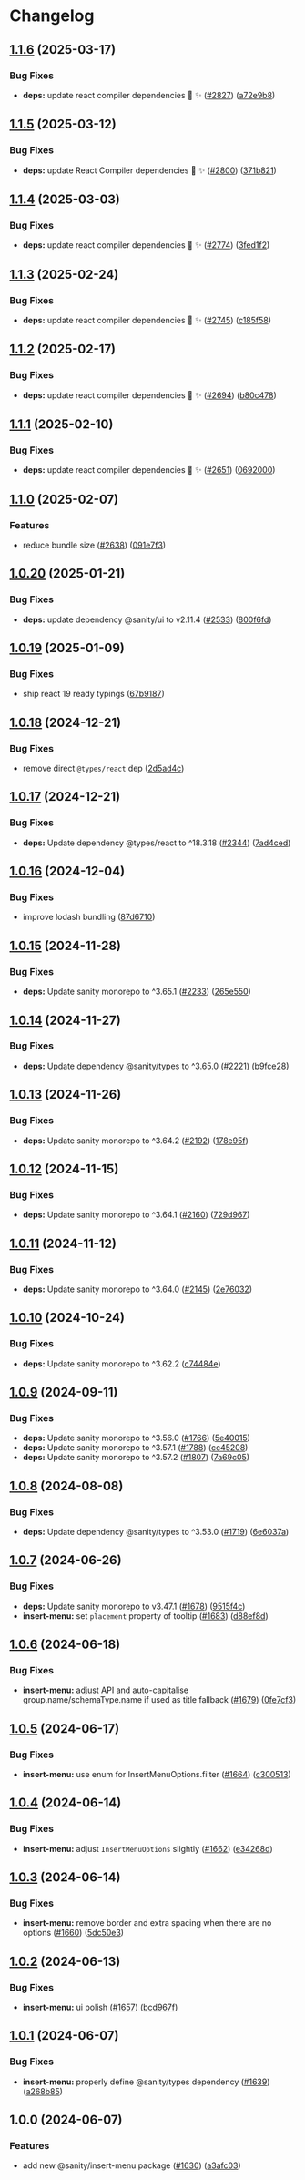 # Changelog

## [1.1.6](https://github.com/sanity-io/visual-editing/compare/insert-menu-v1.1.5...insert-menu-v1.1.6) (2025-03-17)


### Bug Fixes

* **deps:** update react compiler dependencies 🤖 ✨ ([#2827](https://github.com/sanity-io/visual-editing/issues/2827)) ([a72e9b8](https://github.com/sanity-io/visual-editing/commit/a72e9b8fb63420ea95038b93ab4315e836255860))

## [1.1.5](https://github.com/sanity-io/visual-editing/compare/insert-menu-v1.1.4...insert-menu-v1.1.5) (2025-03-12)


### Bug Fixes

* **deps:** update React Compiler dependencies 🤖 ✨ ([#2800](https://github.com/sanity-io/visual-editing/issues/2800)) ([371b821](https://github.com/sanity-io/visual-editing/commit/371b821a2dcf0d31f6521e7a67c58586c658861b))

## [1.1.4](https://github.com/sanity-io/visual-editing/compare/insert-menu-v1.1.3...insert-menu-v1.1.4) (2025-03-03)


### Bug Fixes

* **deps:** update react compiler dependencies 🤖 ✨ ([#2774](https://github.com/sanity-io/visual-editing/issues/2774)) ([3fed1f2](https://github.com/sanity-io/visual-editing/commit/3fed1f28be50a96ab84a9b38fe09129dcfd35120))

## [1.1.3](https://github.com/sanity-io/visual-editing/compare/insert-menu-v1.1.2...insert-menu-v1.1.3) (2025-02-24)


### Bug Fixes

* **deps:** update react compiler dependencies 🤖 ✨ ([#2745](https://github.com/sanity-io/visual-editing/issues/2745)) ([c185f58](https://github.com/sanity-io/visual-editing/commit/c185f580b323fc168c42ea625d0b7e638d47a6be))

## [1.1.2](https://github.com/sanity-io/visual-editing/compare/insert-menu-v1.1.1...insert-menu-v1.1.2) (2025-02-17)


### Bug Fixes

* **deps:** update react compiler dependencies 🤖 ✨ ([#2694](https://github.com/sanity-io/visual-editing/issues/2694)) ([b80c478](https://github.com/sanity-io/visual-editing/commit/b80c478c7e88d45bf730f67f01cb0bbbe3a70aba))

## [1.1.1](https://github.com/sanity-io/visual-editing/compare/insert-menu-v1.1.0...insert-menu-v1.1.1) (2025-02-10)


### Bug Fixes

* **deps:** update react compiler dependencies 🤖 ✨ ([#2651](https://github.com/sanity-io/visual-editing/issues/2651)) ([0692000](https://github.com/sanity-io/visual-editing/commit/069200095a0e0616b9f81c1b20c937e99ad4d8ad))

## [1.1.0](https://github.com/sanity-io/visual-editing/compare/insert-menu-v1.0.20...insert-menu-v1.1.0) (2025-02-07)


### Features

* reduce bundle size ([#2638](https://github.com/sanity-io/visual-editing/issues/2638)) ([091e7f3](https://github.com/sanity-io/visual-editing/commit/091e7f32fd83070fd10bd97ed7d68705055f2231))

## [1.0.20](https://github.com/sanity-io/visual-editing/compare/insert-menu-v1.0.19...insert-menu-v1.0.20) (2025-01-21)


### Bug Fixes

* **deps:** update dependency @sanity/ui to v2.11.4 ([#2533](https://github.com/sanity-io/visual-editing/issues/2533)) ([800f6fd](https://github.com/sanity-io/visual-editing/commit/800f6fd468dfe79e6db0cb76cfa38e02d2af85df))

## [1.0.19](https://github.com/sanity-io/visual-editing/compare/insert-menu-v1.0.18...insert-menu-v1.0.19) (2025-01-09)


### Bug Fixes

* ship react 19 ready typings ([67b9187](https://github.com/sanity-io/visual-editing/commit/67b9187bbfd6d31fca437dd9c9eb80b1f1c296a4))

## [1.0.18](https://github.com/sanity-io/visual-editing/compare/insert-menu-v1.0.17...insert-menu-v1.0.18) (2024-12-21)


### Bug Fixes

* remove direct `@types/react` dep ([2d5ad4c](https://github.com/sanity-io/visual-editing/commit/2d5ad4c6c5db97547350c0cf6097521d6a07906f))

## [1.0.17](https://github.com/sanity-io/visual-editing/compare/insert-menu-v1.0.16...insert-menu-v1.0.17) (2024-12-21)


### Bug Fixes

* **deps:** Update dependency @types/react to ^18.3.18 ([#2344](https://github.com/sanity-io/visual-editing/issues/2344)) ([7ad4ced](https://github.com/sanity-io/visual-editing/commit/7ad4ced4c6e4ffd2b09a8f75e2d67f5cbd615dfa))

## [1.0.16](https://github.com/sanity-io/visual-editing/compare/insert-menu-v1.0.15...insert-menu-v1.0.16) (2024-12-04)


### Bug Fixes

* improve lodash bundling ([87d6710](https://github.com/sanity-io/visual-editing/commit/87d671030999f13d5fde95c6f9e54965c76616ba))

## [1.0.15](https://github.com/sanity-io/visual-editing/compare/insert-menu-v1.0.14...insert-menu-v1.0.15) (2024-11-28)


### Bug Fixes

* **deps:** Update sanity monorepo to ^3.65.1 ([#2233](https://github.com/sanity-io/visual-editing/issues/2233)) ([265e550](https://github.com/sanity-io/visual-editing/commit/265e550c80b4b6fd0007db8b81a13c47745356dc))

## [1.0.14](https://github.com/sanity-io/visual-editing/compare/insert-menu-v1.0.13...insert-menu-v1.0.14) (2024-11-27)


### Bug Fixes

* **deps:** Update dependency @sanity/types to ^3.65.0 ([#2221](https://github.com/sanity-io/visual-editing/issues/2221)) ([b9fce28](https://github.com/sanity-io/visual-editing/commit/b9fce284ceebb05a9178607cad6f0a59bbf980ea))

## [1.0.13](https://github.com/sanity-io/visual-editing/compare/insert-menu-v1.0.12...insert-menu-v1.0.13) (2024-11-26)


### Bug Fixes

* **deps:** Update sanity monorepo to ^3.64.2 ([#2192](https://github.com/sanity-io/visual-editing/issues/2192)) ([178e95f](https://github.com/sanity-io/visual-editing/commit/178e95fa510cce4511b2289f4b09798f41eb51a8))

## [1.0.12](https://github.com/sanity-io/visual-editing/compare/insert-menu-v1.0.11...insert-menu-v1.0.12) (2024-11-15)


### Bug Fixes

* **deps:** Update sanity monorepo to ^3.64.1 ([#2160](https://github.com/sanity-io/visual-editing/issues/2160)) ([729d967](https://github.com/sanity-io/visual-editing/commit/729d967341022d4111f9beac78976551d1647079))

## [1.0.11](https://github.com/sanity-io/visual-editing/compare/insert-menu-v1.0.10...insert-menu-v1.0.11) (2024-11-12)


### Bug Fixes

* **deps:** Update sanity monorepo to ^3.64.0 ([#2145](https://github.com/sanity-io/visual-editing/issues/2145)) ([2e76032](https://github.com/sanity-io/visual-editing/commit/2e760322b894d6a5323e875279a2e70da861253f))

## [1.0.10](https://github.com/sanity-io/visual-editing/compare/insert-menu-v1.0.9...insert-menu-v1.0.10) (2024-10-24)


### Bug Fixes

* **deps:** Update sanity monorepo to ^3.62.2 ([c74484e](https://github.com/sanity-io/visual-editing/commit/c74484ebf4ccd71e22b5169928c084d94cd2b86a))

## [1.0.9](https://github.com/sanity-io/visual-editing/compare/insert-menu-v1.0.8...insert-menu-v1.0.9) (2024-09-11)


### Bug Fixes

* **deps:** Update sanity monorepo to ^3.56.0 ([#1766](https://github.com/sanity-io/visual-editing/issues/1766)) ([5e40015](https://github.com/sanity-io/visual-editing/commit/5e40015d03c9d309116f73d8ceda10623b5052ee))
* **deps:** Update sanity monorepo to ^3.57.1 ([#1788](https://github.com/sanity-io/visual-editing/issues/1788)) ([cc45208](https://github.com/sanity-io/visual-editing/commit/cc4520851eb20e2bb290e187ad7c6c230dab6430))
* **deps:** Update sanity monorepo to ^3.57.2 ([#1807](https://github.com/sanity-io/visual-editing/issues/1807)) ([7a69c05](https://github.com/sanity-io/visual-editing/commit/7a69c05d8ff133cfcc7b7a540f6dbf33903b87a0))

## [1.0.8](https://github.com/sanity-io/visual-editing/compare/insert-menu-v1.0.7...insert-menu-v1.0.8) (2024-08-08)


### Bug Fixes

* **deps:** Update dependency @sanity/types to ^3.53.0 ([#1719](https://github.com/sanity-io/visual-editing/issues/1719)) ([6e6037a](https://github.com/sanity-io/visual-editing/commit/6e6037ac2580b7bc062cb555df7e93e058d83e77))

## [1.0.7](https://github.com/sanity-io/visual-editing/compare/insert-menu-v1.0.6...insert-menu-v1.0.7) (2024-06-26)


### Bug Fixes

* **deps:** Update sanity monorepo to v3.47.1 ([#1678](https://github.com/sanity-io/visual-editing/issues/1678)) ([9515f4c](https://github.com/sanity-io/visual-editing/commit/9515f4cbe30fe68c09b60a524e634c6514d832ba))
* **insert-menu:** set `placement` property of tooltip ([#1683](https://github.com/sanity-io/visual-editing/issues/1683)) ([d88ef8d](https://github.com/sanity-io/visual-editing/commit/d88ef8df0116511e7b66859c96b26d745ae73bcc))

## [1.0.6](https://github.com/sanity-io/visual-editing/compare/insert-menu-v1.0.5...insert-menu-v1.0.6) (2024-06-18)


### Bug Fixes

* **insert-menu:** adjust API and auto-capitalise group.name/schemaType.name if used as title fallback ([#1679](https://github.com/sanity-io/visual-editing/issues/1679)) ([0fe7cf3](https://github.com/sanity-io/visual-editing/commit/0fe7cf306d75a50b76b44f73a8056aa17461be07))

## [1.0.5](https://github.com/sanity-io/visual-editing/compare/insert-menu-v1.0.4...insert-menu-v1.0.5) (2024-06-17)


### Bug Fixes

* **insert-menu:** use enum for InsertMenuOptions.filter ([#1664](https://github.com/sanity-io/visual-editing/issues/1664)) ([c300513](https://github.com/sanity-io/visual-editing/commit/c300513fd827c16ec9f0edbdb7e69c43ffc4af3c))

## [1.0.4](https://github.com/sanity-io/visual-editing/compare/insert-menu-v1.0.3...insert-menu-v1.0.4) (2024-06-14)


### Bug Fixes

* **insert-menu:** adjust `InsertMenuOptions` slightly ([#1662](https://github.com/sanity-io/visual-editing/issues/1662)) ([e34268d](https://github.com/sanity-io/visual-editing/commit/e34268d86928e0b33d8dd473457bc1a172924392))

## [1.0.3](https://github.com/sanity-io/visual-editing/compare/insert-menu-v1.0.2...insert-menu-v1.0.3) (2024-06-14)


### Bug Fixes

* **insert-menu:** remove border and extra spacing when there are no options ([#1660](https://github.com/sanity-io/visual-editing/issues/1660)) ([5dc50e3](https://github.com/sanity-io/visual-editing/commit/5dc50e3ee824f7977f16d524557784de73018374))

## [1.0.2](https://github.com/sanity-io/visual-editing/compare/insert-menu-v1.0.1...insert-menu-v1.0.2) (2024-06-13)


### Bug Fixes

* **insert-menu:** ui polish ([#1657](https://github.com/sanity-io/visual-editing/issues/1657)) ([bcd967f](https://github.com/sanity-io/visual-editing/commit/bcd967ff9ab7c9816a82a5d1b5a961ba69a18e0a))

## [1.0.1](https://github.com/sanity-io/visual-editing/compare/insert-menu-v1.0.0...insert-menu-v1.0.1) (2024-06-07)


### Bug Fixes

* **insert-menu:** properly define @sanity/types dependency ([#1639](https://github.com/sanity-io/visual-editing/issues/1639)) ([a268b85](https://github.com/sanity-io/visual-editing/commit/a268b85ce41351f0c015ec653efb59c1402c9f82))

## 1.0.0 (2024-06-07)


### Features

* add new @sanity/insert-menu package ([#1630](https://github.com/sanity-io/visual-editing/issues/1630)) ([a3afc03](https://github.com/sanity-io/visual-editing/commit/a3afc03163ea40fd4e7d529115a08b8c0cd63bb7))
